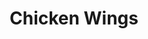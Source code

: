 ---
title: "Chicken Wings"
description: "Prepared juicy & crispy."
price_s: "12"
price_l: "22"
price_lg: "30"
weight: "1"
---
